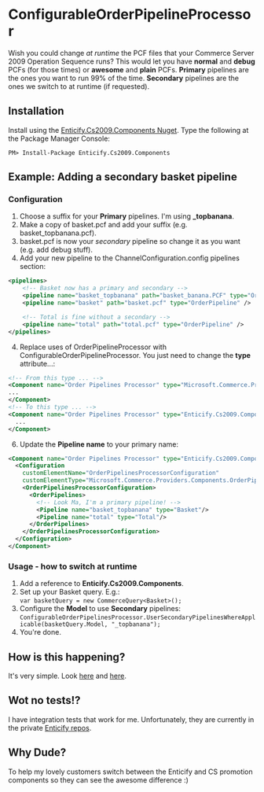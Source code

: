 ConfigurableOrderPipelineProcessor
====================================

Wish you could change *at runtime* the PCF files that your Commerce Server 2009 Operation Sequence runs?  This would let you have **normal** and **debug** PCFs (for those times) or **awesome** and **plain** PCFs.  **Primary** pipelines are the ones you want to run 99% of the time.  **Secondary** pipelines are the ones we switch to at runtime (if requested).

## Installation

Install using the [Enticify.Cs2009.Components Nuget](http://nuget.org/packages/Enticify.Cs2009.Components/).  Type the following at the Package Manager Console:

    PM> Install-Package Enticify.Cs2009.Components 

## Example: Adding a secondary basket pipeline

### Configuration

1.  Choose a suffix for your **Primary** pipelines.  I'm using **_topbanana**.
1.  Make a copy of basket.pcf and add your suffix (e.g. basket_topbanana.pcf).
2.  basket.pcf is now your *secondary* pipeline so change it as you want (e.g. add debug stuff).
2.  Add your new pipeline to the ChannelConfiguration.config pipelines section:  
```xml
<pipelines>
    <!-- Basket now has a primary and secondary -->
    <pipeline name="basket_topbanana" path="basket_banana.PCF" type="OrderPipeline" />
    <pipeline name="basket" path="basket.pcf" type="OrderPipeline" />

    <!-- Total is fine without a secondary -->
    <pipeline name="total" path="total.pcf" type="OrderPipeline" />
</pipelines>
```
4.  Replace uses of OrderPipelineProcessor with ConfigurableOrderPipelineProcessor.  You just need to change the **type** attribute...:  
```xml
<!-- From this type ... -->
<Component name="Order Pipelines Processor" type="Microsoft.Commerce.Providers.Components.OrderPipelinesProcessor, Microsoft.Commerce.Providers, Version=1.0.0.0, Culture=neutral,PublicKeyToken=31bf3856ad364e35">
...
</Component>
<!-- To this type ... -->
<Component name="Order Pipelines Processor" type="Enticify.Cs2009.Components.ConfigurableOrderPipelinesProcessor, Enticify.Cs2009.Components, Version=0.1.0.0, Culture=neutral, PublicKeyToken=10ff57ed14d5fefa">
  ...
</Component>
```
6.  Update the **Pipeline name** to your primary name:  
```xml
<Component name="Order Pipelines Processor" type="Enticify.Cs2009.Components.ConfigurableOrderPipelinesProcessor, Enticify.Cs2009.Components, Version=0.1.0.0, Culture=neutral, PublicKeyToken=10ff57ed14d5fefa">
  <Configuration
    customElementName="OrderPipelinesProcessorConfiguration"
    customElementType="Microsoft.Commerce.Providers.Components.OrderPipelinesProcessorConfiguration, Microsoft.Commerce.Providers, Version=1.0.0.0, Culture=neutral,PublicKeyToken=31bf3856ad364e35">
    <OrderPipelinesProcessorConfiguration>
      <OrderPipelines>
        <!-- Look Ma, I'm a primary pipeline! -->
        <Pipeline name="basket_topbanana" type="Basket"/>
        <Pipeline name="total" type="Total"/>
      </OrderPipelines>
    </OrderPipelinesProcessorConfiguration>
  </Configuration>
</Component>
```

### Usage - how to switch at runtime

1.  Add a reference to **Enticify.Cs2009.Components**.
2.  Set up your Basket query.  E.g.:  
    `var basketQuery = new CommerceQuery<Basket>();`
3.  Configure the **Model** to use **Secondary** pipelines:  
    `ConfigurableOrderPipelinesProcessor.UserSecondaryPipelinesWhereApplicable(basketQuery.Model, "_topbanana");`
4.  You're done.

## How is this happening?

It's very simple.  Look [here](https://github.com/enticify/Enticify.Cs2009.Components/blob/master/src/Enticify.Cs2009.Components/ConfigurableOrderPipelinesProcessor.cs) and [here](https://github.com/enticify/Enticify.Cs2009.Components/blob/master/src/Enticify.Cs2009.Components/RuntimeOrderPipelinesProcessorConfiguration.cs).

## Wot no tests!?

I have integration tests that work for me.  Unfortunately, they are currently in the private [Enticify repos](http://www.enticify.com/).

## Why Dude?

To help my lovely customers switch between the Enticify and CS promotion components so they can see the awesome difference :)
